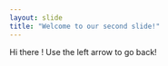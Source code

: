 ```yaml
---
layout: slide
title: "Welcome to our second slide!"
---
```

Hi there !
Use the left arrow to go back!
